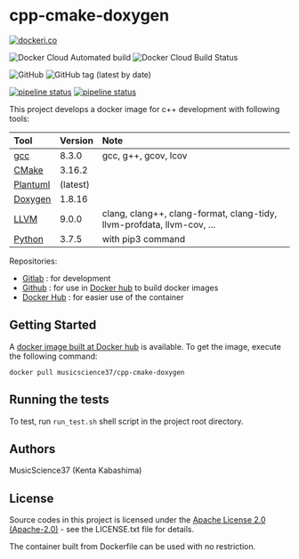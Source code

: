 # cpp-cmake-doxygen

[![dockeri.co](https://dockeri.co/image/musicscience37/cpp-cmake-doxygen)](https://hub.docker.com/r/musicscience37/cpp-cmake-doxygen)

![Docker Cloud Automated build](https://img.shields.io/docker/cloud/automated/musicscience37/cpp-cmake-doxygen)
![Docker Cloud Build Status](https://img.shields.io/docker/cloud/build/musicscience37/cpp-cmake-doxygen)

![GitHub](https://img.shields.io/github/license/musicscience37/cpp-cmake-doxygen)
![GitHub tag (latest by date)](https://img.shields.io/github/v/tag/MusicScience37/cpp-cmake-doxygen?label=latest)

[![pipeline status](https://gitlab.com/MusicScience37/cpp-cmake-doxygen/badges/master/pipeline.svg)](https://gitlab.com/MusicScience37/cpp-cmake-doxygen/commits/master)
[![pipeline status](https://gitlab.com/MusicScience37/cpp-cmake-doxygen/badges/develop/pipeline.svg)](https://gitlab.com/MusicScience37/cpp-cmake-doxygen/commits/develop)

This project develops a docker image for c++ development with following tools:

|                Tool                 | Version  |                                  Note                                  |
| :---------------------------------- | :------- | :--------------------------------------------------------------------- |
| [gcc](https://gcc.gnu.org/)         | 8.3.0    | gcc, g++, gcov, lcov                                                   |
| [CMake](https://cmake.org/)         | 3.16.2   |                                                                        |
| [Plantuml](http://plantuml.com/en/) | (latest) |                                                                        |
| [Doxygen](http://www.doxygen.nl/)   | 1.8.16   |                                                                        |
| [LLVM](https://llvm.org/)           | 9.0.0    | clang, clang++, clang-format, clang-tidy, llvm-profdata, llvm-cov, ... |
| [Python](https://www.python.org/)   | 3.7.5    | with pip3 command                                                      |

Repositories:

- [Gitlab](https://gitlab.com/MusicScience37/cpp-cmake-doxygen)
  : for development
- [Github](https://github.com/MusicScience37/cpp-cmake-doxygen)
  : for use in [Docker hub](https://hub.docker.com/) to build docker images
- [Docker Hub](https://hub.docker.com/r/musicscience37/cpp-cmake-doxygen)
  : for easier use of the container

## Getting Started

A [docker image built at Docker hub](https://hub.docker.com/r/musicscience37/cpp-cmake-doxygen) is available.
To get the image, execute the following command:

~~~~~{.sh}
docker pull musicscience37/cpp-cmake-doxygen
~~~~~

## Running the tests

To test, run `run_test.sh` shell script in the project root directory.

## Authors

MusicScience37 (Kenta Kabashima)

## License

Source codes in this project is licensed under the [Apache License 2.0 (Apache-2.0)](https://www.apache.org/licenses/LICENSE-2.0) - see the LICENSE.txt file for details.

The container built from Dockerfile can be used with no restriction.
